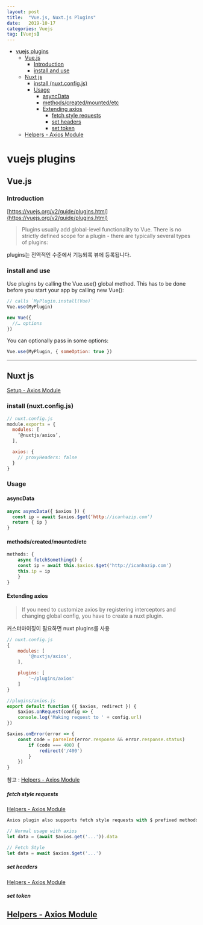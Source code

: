 ```yaml
---
layout: post
title:  "Vue.js, Nuxt.js Plugins"
date:   2019-10-17
categories: Vuejs
tag: [Vuejs]
---
```


- [vuejs plugins](#vuejs-plugins)
  - [Vue.js](#vuejs)
    - [Introduction](#introduction)
    - [install and use](#install-and-use)
  - [Nuxt js](#nuxt-js)
    - [install (nuxt.config.js)](#install-nuxtconfigjs)
    - [Usage](#usage)
      - [asyncData](#asyncdata)
      - [methods/created/mounted/etc](#methodscreatedmountedetc)
      - [Extending axios](#extending-axios)
        - [fetch style requests](#fetch-style-requests)
        - [set headers](#set-headers)
        - [set token](#set-token)
  - [Helpers - Axios Module](#helpers---axios-module)


# vuejs plugins

## Vue.js
### Introduction

[https://vuejs.org/v2/guide/plugins.html](https://vuejs.org/v2/guide/plugins.html)
> Plugins usually add global-level functionality to Vue. There is no strictly defined scope for a plugin - there are typically several types of plugins:

plugins는 전역적인 수준에서 기능되록 뷰에 등록됩니다. 

### install and use
Use plugins by calling the Vue.use() global method. This has to be done before you start your app by calling new Vue():
```javascript
// calls `MyPlugin.install(Vue)`
Vue.use(MyPlugin)

new Vue({
  //… options
})
```

You can optionally pass in some options:
```javascript
Vue.use(MyPlugin, { someOption: true })
```
---





## Nuxt js
[Setup - Axios Module](https://axios.nuxtjs.org/setup)

### install (nuxt.config.js)
```javascript
// nuxt.config.js
module.exports = {
  modules: [
    ‘@nuxtjs/axios’,
  ],

  axios: {
    // proxyHeaders: false
  }
}
```

### Usage
#### asyncData
```javascript
async asyncData({ $axios }) {
  const ip = await $axios.$get(‘http://icanhazip.com’)
  return { ip }
}
```

#### methods/created/mounted/etc
```javascript
methods: {
	async fetchSomething() {
	const ip = await this.$axios.$get('http://icanhazip.com')
	this.ip = ip
	}
}

```

#### Extending axios 
> If you need to customize axios by registering interceptors and changing global config, you have to create a nuxt plugin.

커스터마이징이 필요하면  nuxt plugins를 사용 
```javascript
// nuxt.config.js
{
	modules: [
		'@nuxtjs/axios',
	],

	plugins: [
		'~/plugins/axios'
	]
}
```


```javascript
//plugins/axios.js
export default function ({ $axios, redirect }) {
	$axios.onRequest(config => {
	console.log('Making request to ' + config.url)
})

$axios.onError(error => {
	const code = parseInt(error.response && error.response.status)
		if (code === 400) {
			redirect('/400')
		}
	})
}
```

참고 : [Helpers - Axios Module](https://axios.nuxtjs.org/helpers) 

##### fetch style requests 
[Helpers - Axios Module](https://axios.nuxtjs.org/helpers#fetch-style-requests)
```javascript
Axios plugin also supports fetch style requests with $ prefixed methods:

// Normal usage with axios
let data = (await $axios.get('...')).data

// Fetch Style
let data = await $axios.$get('...')
```

##### set headers
[Helpers - Axios Module](https://axios.nuxtjs.org/helpers#setheader-name-value-scopes-common)

##### set token
[Helpers - Axios Module](https://axios.nuxtjs.org/helpers#settoken-token-type-scopes-common)
---
